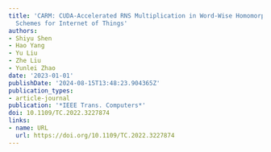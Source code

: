 ```yaml
---
title: 'CARM: CUDA-Accelerated RNS Multiplication in Word-Wise Homomorphic Encryption
  Schemes for Internet of Things'
authors:
- Shiyu Shen
- Hao Yang
- Yu Liu
- Zhe Liu
- Yunlei Zhao
date: '2023-01-01'
publishDate: '2024-08-15T13:48:23.904365Z'
publication_types:
- article-journal
publication: '*IEEE Trans. Computers*'
doi: 10.1109/TC.2022.3227874
links:
- name: URL
  url: https://doi.org/10.1109/TC.2022.3227874
---
```

